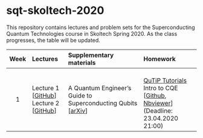 # sqt-skoltech-2020

This repository contains lectures and problem sets for the Superconducting Quantum Technologies course in Skoltech Spring 2020. As the class progresses, the table will be updated.

| Week | Lectures | Supplementary materials | Homework | 
|:------:|:----------|:----------|:----------|
|1| Lecture 1 [[GitHub](Lectures/SQT_2020_1a.pdf)] <br> Lecture 2 [[GitHub](Lectures/SQT_2020_2a.pdf)] | A Quantum Engineer’s Guide to Superconducting Qubits [[arXiv](https://arxiv.org/pdf/1904.06560.pdf)]| <br> [QuTiP Tutorials](http://qutip.org/tutorials.html) Intro to CQE [[Github](HW1-intro-to-CQE/HW1-Intro-to-CQE-I.ipynb), [Nbviewer](https://nbviewer.jupyter.org)] <br> (Deadline: 23.04.2020 21:00)|